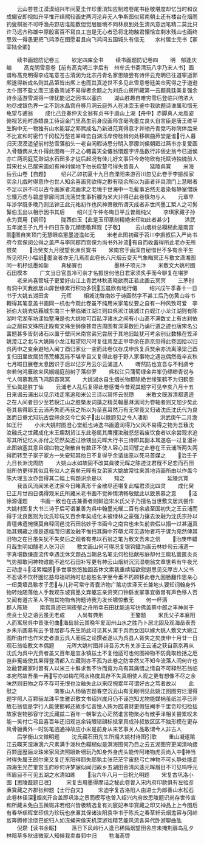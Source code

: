 <!-- { "loadSidebar": true } -->
　　云山苍苍江漠漠绍兴年间夏圭作珍重湏知应制难卷尾书臣敬堪度却忆当时和议成偏安即视如升平惟开缉熈较画史两河沦弃无人争斯图似冩南朝士还有楼台在烟雨钓叟棋翁不可呼渔舟野店谁能数但觉层层境不同林泉到处生清风意远笔精二莫比只许马远齐称雄中原殷富百不冩良工岂是无心者恐将北物触君懐恰宜剩水残山也画终思效一得愚更把飞鸿添在图愿君且向飞鸿问五国城头有信无　　水村居士完书【冢宰陆全卿】

　　续书画题防记卷三
　　钦定四库全书
　　续书画题防记卷四
　　明　郁逢庆　编
　　髙克眀雪意卷【前有髙克明三字后有　州牟氏书斋清玩八字乃宋人书】画谱称髙克明得李成笔意苍古清润为北宗丹青名家思陵尝有诗评云克眀已往道寜逝郭熈遂得新成名则其品第皆出熈上也而其真迹世不多见此雪意卷廷美佥宪得之于道逊太仆图不盈丈而三逺备焉诚不易得者余题之为刘氏山房所藏第一云题竟廷美复强余诗余适游雪湖得一律犹能记之因书以塞白
　　湖山胜趣自难穷雪后登临兴倍浓大地尽成银色界一尘不到水晶宫舟移月洞云庭外人在冰壶玉鉴中我欲题诗谁属和惜无龟望与逋翁
　　成化己丑春仲天全翁有贞书于虞山上湖【舟中】赤脚真人龙鳯姿俯视艺苑时游嬉良工待诏金门里髙生前身应画师含毫吮墨立良乆自言臣是唐王维平生胸中无一物独有山水能容之郭熈成名乃新进范寛得意才并驰丹青竞巧称院体后来不比宣和时密竹千冈松万壑苍翠峰峦白湖泺岸傍桂楫何处移磵曲茒堂是谁行人暮归天漠漠遥望前村愁雪落船头一老自闲暇诗思分眀入寥廓刘侯朝廻过燕市亦复爱画入骨髓偶从太仆得此图每一开之心輙喜天全僊翁惜题字评品数行非佞史翁今已逝侯亦亡两洞庭荒渺湖水石田多才従后起况有佳儿好文事只今竒物欣有托赋诗独媿前人耳宋社乆已屋宋画如有神刘侯地下勿长叹楚弓得失皆吾人　　延陵呉寛
　　米海岳云山卷【自题】
　　绍兴乙卯初夏十九日自溧阳来游苕川忽见此卷于李振叔家实余儿戯时得意作也世人知余喜画竞欲得之尠有晓余所以为画者非具顶门上慧眼者不足以识不可以古今画家者流画求之老境于世海中一毛髪事泊然无着染每静室僧趺忘懐万虑与碧虚寥廓同其流荡焚生事折腰为米大非得已此卷慎勿与人
　　元章早年渉学既多晩乃则法钟王此元祐初作也风神萧散所谓天成者非世间墨工椠人之可髣髴伯玉出以相示因书其后
　　绍兴壬午仲冬晦日平丘曽觌纯父
　　李琪家藏子孙永为寳用【铜印】
　　陇西伯玉【此是玉印篆刻精絶宋印如此者甚少】
　　洪武五年嵗壬子九月十四日东鲁兀顔思敬拜观【子敬】
　　云山烟树总糢糊此是南宫鹘图自笑顶门无慧眼临窻墨迹澹如无
　　米老此图初藏于苕川李振叔后入严尚书府今宫保闵公得之盖严与李同郡而宫保为尚书外孙流有自而收蓄得所此老亦无所恨矣
　　治癸亥九月旣望长洲呉寛书
　　米南宫于画深自秘惜世不多有余平生所见咫尺小幅纸墨渝者亦无几焉而此卷长八尺烟云变灭气象晦冥正与敷文潇湘图同一机杼纸墨如新
　　真秘寳也　　　　　　墨林子项元汴
　　米敷文大姚村图石田模本
　　广文当日官虽冷可奈才名振世何他日君家须炙手而今聊复在堪罗
　　老来尚喜管城子更爱好山江上青武林秋髙晓欲雨正若此画云冥冥
　　三茅别有洞中天我欲居山屏世缘累行积功多恱玉晨欣有地行僊
　　绍兴戊午季春十一日书于大姚五湖田舎
　　元晖
　　相城沈啓南妙于诗画然字不甚工后乃仿黄山谷书輙得其笔意盖书画同一机也今观此卷虽不纯用米家笔仗要之自有一种风致可爱　李祯伯大姚去姑蘓城东南三十里临诸江湖江则曰呉淞江姚城江白蚬江小龙江湖则有陈湖叶宅湖车坊漾独墅淹是也大姚地可百畆浮诸水之间有小山髙不满数丈上有古刹依山之巅曰文殊院正殿有文殊坐狮像甚竒古周围有深渠数匝乃诵行道之迹也唐宋名公畱题甚多皆刻诸石以置于壁间米南宫弟兄尝居于其地旧趾犹可考余别业数椽在笠泽姚澄江之北与大姚隔小龙江相望咫尺时复往焉至正甲申余在燕京忽得此卷因拾以归呉丙申之变余避地入闽丁酉归家业一空而此卷仅存戊申呉复兵燹余亦流离濠梁己酉复归田里故居焚荡荒榛瓦砾不堪举目又复得此卷于野人家事物之遇岂偶然哉辛亥秋七月暇日展卷太息因识于后以记岁月云尔云浦道人
　　喟然防也宜吾与不利虞兮奈若何鸿雁欲来风嫋嫋庭前树子落桫罗
　　呉松江只蒲萄绿金井峯仍缥缈青说与弋人何慕我髙飞鸿鹄杳冥冥
　　大姚湖水自生烟长物都除絶世缘笙鹤不为归鹤怨王仙眞是胜丁仙
　　云浦老人乱后复得此卷感慨今昔观其题字可见辛亥八月十五日来谒云浦出以见示戏走笔追和米公三诗以冩怀云倪瓒
　　米敷文旣游清都遗迹之在人间者日少至若貎江山之胜槩发词藻之精英翰墨淋漓同为卷轴者则又加少矣此卷其易得耶王云浦再失而再获之所以为至喜耳然万有无常竟又归诸沈氏沈氏代为良医而日章尤知玩古尝缔余交今亡矣子出以徴题见之令人凄断
　　洪武庚午二月澹如王行
　　小米大姚村图澄心堂纸也诗逸书画遒润得乃父风不易得之物为吾蘓沈汝融氏之世藏成化末王瘸刮货江东此卷属其鹰攫汝融惄惄若废饮食者以余尝观求追写其所记忆乆亦付之茫然矣近过徐甥出元晖大行书三诗即其副本耳遂临一过复漫补此图始塞其意且谓曰物之聚散自有数正不使人容心其间譬之此卷在王云浦所两失两得而转至子家子家方一失安知其他日不复得乎余请拙恶以死马首媒之
　　治壬子九日长洲沈周防
　　大姚山水如故固不改其眞彼元晖之陈迹沈君旣不足恋而石田翁所仿更得其似且有似人之喜矣元晖有女弟家大姚故常往来其地诗画所由以作盖今陈大理玉汝亦尝得其二幅上有题识余是以
　　知之　　　　　　　　延陵呉寛
　　我昔风流闻米老沈家今日睹真形千金散尽还堪复此幅君须比四灵
　　成化癸巳正月廿四日偶得观米氏所藏米老书画不觉神情清畅敬赋此以致景慕之意
　　泾徐源谨题
　　书画一致也在古兼善者则鲜迨宋米氏父子乃擅名当世敷文居呉尝作大姚村图复大书三诗于后可谓兼善为呉中翰墨光耀二百有余歳至国初失之王云浦而得于沈良医则为沈氏珍玩又百余年矣成化末被绿林之豪强力攘去汝融为沈氏宗孙以青氊弗遗惋懊莫自释同邑沈石田翁妙于书画今之南宫也未失前尝假以搨一过甚逼真贻其甥藏之缘是遂临而归诸汝融不惟扫其胸中芥蔕尤可见造物者巧于谋为宛然俾其旧物之在目虽失犹不失矣后之观者有弗以石翁之笔为敷文吾未之信
　　治庚申蜡月哉生明如醺老人张习识
　　敷文画山何可得况复银钩鐡为画云林妙句云浦遗一字真堪数缣直流传幸遇沈休文题品当朝总名笔无何检括献彤庭却付王瘸私箧匿炎炎气势那敢问神物谁能不追忆石田补写更有神云山烟树沉沉湿匏翁文章世希有午夜光芒动虚斗泾累幅感多世事悠悠独回首休文索我重续貂欲慰遐思见交厚古人父书不忍读不饮杯圏忆慈母祖研持时悲曷胜名字至今垂不朽顾移此卷九回肠翻作思亲心一纽羮墙昌歜孝子思与儿孙可常守青嚢济物广隂功世泽天长兼地乆要知词翰身外物转烛随落他人手我观东坡寳墨文弃躯忘亲资笑口钟繇发冢事宜徴曽有声色移人否又闻有道古圣人不物其物物刍狗题诗我为发长啸惊散无
　　何一杯酒　　　　　　　郡人陈琦
　　南宫真迹已同夜壑之舟所幸石田犹能追写彷佛盖蔡中郎之丰神尚于虎贲士见之语云虽无老成
　　人尚有典刑　　　　　王鏊题
　　米氏父子本襄阳人而寓居呉中昔张句曲海岳翁云其晚年爱润州山水之胜乃卜居北固及观海岳表吾乡朱乐圃墓有云予昔居郡与先生防此可见其乆寓于呉而女因以嫁大姚人敷文大姚江图所由作也作宋史者直云呉人而后之论撰者遂以为呉县人胥失之矣庚申十月廿一日观石翁临敷文本偶题
　　元晖大姚村图并诗吾苏大有关渉王云浦之获自燕京再从沈氏为呉中光贲者盖又百年是宜永镇兹土不复他适可也何图神物不防竟取检括之厄岂非寃哉使其果得登清都入左藏则亦不孤为此卷之防幸然又不知今流落人间何许也汝融昔藏家时曽有人以米三十斛求售不许而竟为乌有其痛惜之情自不可释然石翁临本宛然故吾虽一再写亦如梅花照水格度具存不失真相使人观之更有想像不尽之余味然则旧物之存不存可无恨也汝融失此以来叹惋累年可谓好古之笃者故以
　　此慰之　　　　　　　南峯山人杨循吉题春空沉云山有无眼明见此姚江图图穷烂漫得题字照人百颗骊龙珠平生雅识敷文书绍兴嵗月仍不诬岂知尤物能媒祸茧纸兰亭已非故石翁信是学行人能使邯郸还故歩忆昔憸人贿为囿凟财更假狂阉手千里竒珍归检括故家世物那容守沈氏藏兹二百年一朝掣去心茫然谁言物聚必有散手泽相关尝累叹未能一笑付亡弓且喜百年还旧观岂余钝眼错顔标抵掌真成孙叔敖区区不独形模在更存风骨骊黄外一时防笔逈通神故应小米是前身从来艺事关人品敢谓今人非古人
　　后学衡山文徴明题
　　沈氏藏石田先生所搨大姚村诗图引歌
　　重山凝逺隂江云暎天湿淋漓六尺素满手泼秋色糢糊似是溟海图何乃目之云五湖图穷更闻清响接百颗歴歴骊龙珠米家风流照眼新细玩乃知身外身虎头能传阿堵物虎贲尚入中神当时得失属王郎尔来又复迁东阳得耶失耶孰主张茫茫宇宙悲弓亡神物不可乆静处能走四海生光芒奎宫玉府眇何许梦寐似闻归故乡五湖田舎清风逺元晖眉目不可见呜呼元晖眉目不可见五湖之水清如练
　　治六年八月一日祝允明题
　　宋复古巩洛小图【思陵籖题已冺】
　　宋复古用墨得摩诘之秘此卷曽入宋内府印款俱有左验彦亷寳藏之齐郡张绅题【士行白文】
　　宋迪字复古洛阳人由进士为郎善山水松石此卷林径深烟岚开合盖即巩洛之景而模写也曽入绍兴内府故思陵题识尚存世传宣和所藏未免白玉微瑕非若绍兴皆极精选复有刘宸妃奉华寳藏之印又神品上上今图后有春华瑶晖堂印信为珍玩也彦亷其保诸汝阳袁华书于陈氏之春草轩云烟澹容与冈岭岌奔腾修涂绕巴蛇归人如冻蝇宋侯天机深游戏精艺能风流各异代卧游聊曲肱
　　倪瓒【读书余暇】
　　落日下风岭行人逢已稀隔烟望田舎应未掩荆扉鸟乱夕林暗草多秋迳微家人知候我卖畚郭中归
　　勃海髙啓
